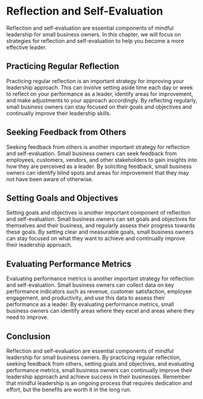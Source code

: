 Reflection and Self-Evaluation
==========================================================================================================================================

Reflection and self-evaluation are essential components of mindful leadership for small business owners. In this chapter, we will focus on strategies for reflection and self-evaluation to help you become a more effective leader.

Practicing Regular Reflection
-----------------------------

Practicing regular reflection is an important strategy for improving your leadership approach. This can involve setting aside time each day or week to reflect on your performance as a leader, identify areas for improvement, and make adjustments to your approach accordingly. By reflecting regularly, small business owners can stay focused on their goals and objectives and continually improve their leadership skills.

Seeking Feedback from Others
----------------------------

Seeking feedback from others is another important strategy for reflection and self-evaluation. Small business owners can seek feedback from employees, customers, vendors, and other stakeholders to gain insights into how they are perceived as a leader. By soliciting feedback, small business owners can identify blind spots and areas for improvement that they may not have been aware of otherwise.

Setting Goals and Objectives
----------------------------

Setting goals and objectives is another important component of reflection and self-evaluation. Small business owners can set goals and objectives for themselves and their business, and regularly assess their progress towards these goals. By setting clear and measurable goals, small business owners can stay focused on what they want to achieve and continually improve their leadership approach.

Evaluating Performance Metrics
------------------------------

Evaluating performance metrics is another important strategy for reflection and self-evaluation. Small business owners can collect data on key performance indicators such as revenue, customer satisfaction, employee engagement, and productivity, and use this data to assess their performance as a leader. By evaluating performance metrics, small business owners can identify areas where they excel and areas where they need to improve.

Conclusion
----------

Reflection and self-evaluation are essential components of mindful leadership for small business owners. By practicing regular reflection, seeking feedback from others, setting goals and objectives, and evaluating performance metrics, small business owners can continually improve their leadership approach and achieve success in their businesses. Remember that mindful leadership is an ongoing process that requires dedication and effort, but the benefits are worth it in the long run.
